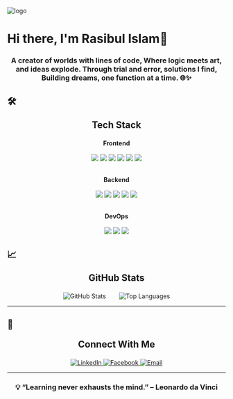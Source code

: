 ![logo](https://i.ibb.co/zGzVyVv/rasibul-2.png)
# Hi there, I'm Rasibul Islam👋

<h3 align="center"> A creator of worlds with lines of code, Where logic meets art, and ideas explode. Through trial and error, solutions I find, Building dreams, one function at a time. 🌐✨ </h3>

## 🛠️ <p align="center">Tech Stack</p>

<p align="center">
  <!-- Frontend -->
  <b>Frontend</b> <br /> <br/>
  <img src="https://img.shields.io/badge/React-%2320232a.svg?style=for-the-badge&logo=react&logoColor=%2361DAFB" />
  <img src="https://img.shields.io/badge/Next.js-%23000000.svg?style=for-the-badge&logo=next.js&logoColor=white" />
  <img src="https://img.shields.io/badge/JavaScript-%23F7DF1E.svg?style=for-the-badge&logo=javascript&logoColor=black" />
  <img src="https://img.shields.io/badge/TypeScript-%23007ACC.svg?style=for-the-badge&logo=typescript&logoColor=white" />
  <img src="https://img.shields.io/badge/Redux-%23764ABC.svg?style=for-the-badge&logo=redux&logoColor=white" />
  <img src="https://img.shields.io/badge/TailwindCSS-%2338B2AC.svg?style=for-the-badge&logo=tailwind-css&logoColor=white" /> <br /><br />
  </p>

  <!-- Backend -->
  <p align="center">
  <b>Backend</b> <br /> <br/>
  <img src="https://img.shields.io/badge/Node.js-%23339933.svg?style=for-the-badge&logo=node.js&logoColor=white" />
  <img src="https://img.shields.io/badge/Express.js-%23404d59.svg?style=for-the-badge&logo=express&logoColor=white" />
  <img src="https://img.shields.io/badge/MongoDB-%234ea94b.svg?style=for-the-badge&logo=mongodb&logoColor=white" />
  <img src="https://img.shields.io/badge/PostgreSQL-%23336791.svg?style=for-the-badge&logo=postgresql&logoColor=white" />
  <img src="https://img.shields.io/badge/Mongoose-%23AA2929.svg?style=for-the-badge&logo=mongoose&logoColor=white" /> <br /><br />
</p>
  <!-- DevOps -->
  <p align="center">
  <b>DevOps</b> <br /> <br/>
  <img src="https://img.shields.io/badge/GitHub%20Actions-%232671E5.svg?style=for-the-badge&logo=github-actions&logoColor=white" />
  <img src="https://img.shields.io/badge/VPS-%2300ADEF.svg?style=for-the-badge&logo=cloud&logoColor=white" />
  <img src="https://img.shields.io/badge/Terminus-%234D4D4D.svg?style=for-the-badge&logo=linux&logoColor=white" />

</p>


## 📈 <p align="center">GitHub Stats</p>

<div align="center" style="display: flex; justify-content: center; gap: 30px;">
  <img src="https://github-readme-stats.vercel.app/api?username=Rasibul&show_icons=true&theme=radical" alt="GitHub Stats" />
  <img src="https://github-readme-stats.vercel.app/api/top-langs/?username=Rasibul&layout=compact&theme=radical" alt="Top Languages" />
</div>

---

## 🔗 <p align="center">Connect With Me</p>

<p align="center">
 <a href="https://www.linkedin.com/in/rasibul-islam-a21505257?utm_source=share&utm_campaign=share_via&utm_content=profile&utm_medium=android_app">
    <img src="https://img.shields.io/badge/LinkedIn-%230077B5.svg?style=for-the-badge&logo=linkedin&logoColor=white" alt="LinkedIn" />
  </a>
  <a href="https://www.facebook.com/rasibul.islam.313?mibextid=ZbWKwL">
    <img src="https://img.shields.io/badge/Facebook-%231877F2.svg?style=for-the-badge&logo=facebook&logoColor=white" alt="Facebook" />
  </a>
  <a href="mailto:rasibul179@gmail.com">
    <img src="https://img.shields.io/badge/Email-%23EA4335.svg?style=for-the-badge&logo=gmail&logoColor=white" alt="Email" />
  </a>
</p>

---

### <p align="center">💡 “Learning never exhausts the mind.” – Leonardo da Vinci</p>
